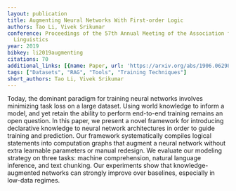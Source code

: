 ```yaml
---
layout: publication
title: Augmenting Neural Networks With First-order Logic
authors: Tao Li, Vivek Srikumar
conference: Proceedings of the 57th Annual Meeting of the Association for Computational
  Linguistics
year: 2019
bibkey: li2019augmenting
citations: 70
additional_links: [{name: Paper, url: 'https://arxiv.org/abs/1906.06298'}]
tags: ["Datasets", "RAG", "Tools", "Training Techniques"]
short_authors: Tao Li, Vivek Srikumar
---
```

Today, the dominant paradigm for training neural networks involves minimizing
task loss on a large dataset. Using world knowledge to inform a model, and yet
retain the ability to perform end-to-end training remains an open question. In
this paper, we present a novel framework for introducing declarative knowledge
to neural network architectures in order to guide training and prediction. Our
framework systematically compiles logical statements into computation graphs
that augment a neural network without extra learnable parameters or manual
redesign. We evaluate our modeling strategy on three tasks: machine
comprehension, natural language inference, and text chunking. Our experiments
show that knowledge-augmented networks can strongly improve over baselines,
especially in low-data regimes.